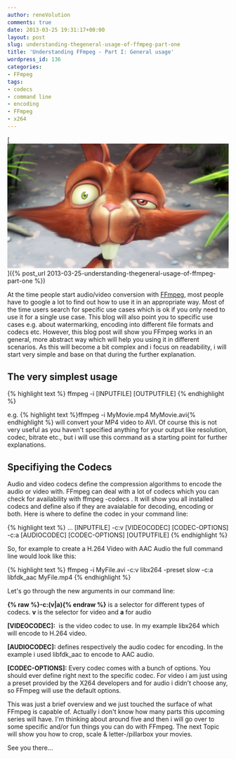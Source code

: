 ```yaml
---
author: reneVolution
comments: true
date: 2013-03-25 19:31:17+00:00
layout: post
slug: understanding-thegeneral-usage-of-ffmpeg-part-one
title: 'Understanding FFmpeg - Part I: General usage'
wordpress_id: 136
categories:
- FFmpeg
tags:
- codecs
- command line
- encoding
- FFmpeg
- x264
---
```


[![Big Buck Bunny - a classic demo video](/images/rinkysplash.jpg)]({% post_url 2013-03-25-understanding-thegeneral-usage-of-ffmpeg-part-one %})


At the time people start audio/video conversion with [FFmpeg](http://www.ffmpeg.org), most people have to google a lot to find out how to use it in an appropriate way. Most of the time users search for specific use cases which is ok if you only need to use it for a single use case. This blog will also point you to specific use cases e.g. about watermarking, encoding into different file formats and codecs etc. However, this blog post will show you FFmpeg works in an general, more abstract way which will help you using it in different scenarios. As this will become a bit complex and i focus on readability, i will start very simple and base on that during the further explanation.


## The very simplest usage

{% highlight text %}
ffmpeg -i [INPUTFILE] [OUTPUTFILE]
{% endhighlight %}


e.g. {% highlight text %}ffmpeg -i MyMovie.mp4 MyMovie.avi{% endhighlight %} will convert your MP4 video to AVI. Of course this is not very useful as you haven't specified anything for your output like resolution, codec, bitrate etc., but i will use this command as a starting point for further explanations.


## Specifiying the Codecs


Audio and video codecs define the compression algorithms to encode the audio or video with. FFmpeg can deal with a lot of codecs which you can check for availability with ffmpeg -codecs . It will show you all installed codecs and define also if they are avaialable for decoding, encoding or both. Here is where to define the codec in your command line:

{% highlight text %}
... [INPUTFILE] -c:v [VIDEOCODEC] [CODEC-OPTIONS] -c:a [AUDIOCODEC] [CODEC-OPTIONS] [OUTPUTFILE]
{% endhighlight %}

So, for example to create a H.264 Video with AAC Audio the full command line would look like this:

{% highlight text %}
ffmpeg -i MyFile.avi -c:v libx264 -preset slow -c:a libfdk_aac MyFile.mp4
{% endhighlight %}

Let's go through the new arguments in our command line:

**{% raw %}-c:(v\|a){% endraw %}** is a selector for different types of codecs. **v** is the selector for video and **a** for audio

**[VIDEOCODEC]:**  is the video codec to use. In my example libx264 which will encode to H.264 video.

**[AUDIOCODEC]:** defines respectively the audio codec for encoding. In the example i used libfdk_aac to encode to AAC audio.

**[CODEC-OPTIONS]:** Every codec comes with a bunch of options. You should ever define right next to the specific codec. For video i am just using a preset provided by the X264 developers and for audio i didn't choose any, so FFmpeg will use the default options.

This was just a brief overview and we just touched the surface of what FFmpeg is capable of. Actually i don't know how many parts this upcoming series will have. I'm thinking about around five and then i will go over to some specific and/or fun things you can do with FFmpeg. The next Topic will show you how to crop, scale & letter-/pillarbox your movies.

See you there...
